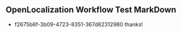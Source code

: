 ## OpenLocalization Workflow Test MarkDown
* f2675b6f-3b09-4723-8351-367d82312980 thanks!

<!--HONumber=Sep16_HO1-->


